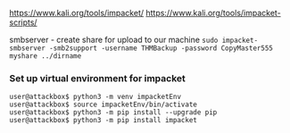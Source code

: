 
https://www.kali.org/tools/impacket/
https://www.kali.org/tools/impacket-scripts/

smbserver - create share for upload to our machine
`sudo impacket-smbserver -smb2support -username THMBackup -password CopyMaster555 myshare ../dirname`




### Set up virtual environment for impacket

```shell-session
user@attackbox$ python3 -m venv impacketEnv
user@attackbox$ source impacketEnv/bin/activate
user@attackbox$ python3 -m pip install --upgrade pip
user@attackbox$ python3 -m pip install impacket
```

